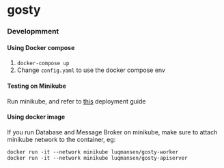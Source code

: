 # gosty

### Developmment

#### Using Docker compose
1. `docker-compose up`
2. Change `config.yaml` to use the docker compose env

#### Testing on Minikube
Run minikube, and refer to [this](k8s/readme.md) deployment guide

#### Using docker image
If you run Database and Message Broker on minikube, make sure to attach minikube network to the container, eg:
 
```
docker run -it --network minikube luqmansen/gosty-worker
docker run -it --network minikube luqmansen/gosty-apiserver
```

 